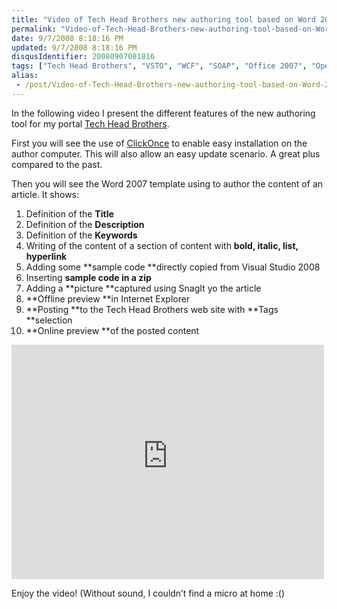 ```yaml
---
title: "Video of Tech Head Brothers new authoring tool based on Word 2007"
permalink: "Video-of-Tech-Head-Brothers-new-authoring-tool-based-on-Word-2007"
date: 9/7/2008 8:18:16 PM
updated: 9/7/2008 8:18:16 PM
disqusIdentifier: 20080907081816
tags: ["Tech Head Brothers", "VSTO", "WCF", "SOAP", "Office 2007", "Open XML", "WordML"]
alias:
 - /post/Video-of-Tech-Head-Brothers-new-authoring-tool-based-on-Word-2007.aspx/index.html
---
```

In the following video I present the different features of the new authoring tool for my portal [Tech Head Brothers](http://www.techheadbrothers.com/). 

First you will see the use of [ClickOnce](http://msdn.microsoft.com/en-us/library/t71a733d(VS.80).aspx) to enable easy installation on the author computer. This will also allow an easy update scenario. A great plus compared to the past.
<!-- more -->

Then you will see the Word 2007 template using to author the content of an article. It shows:

1.  Definition of the **Title**
2.  Definition of the **Description**
3.  Definition of the **Keywords**
4.  Writing of the content of a section of content with **bold, italic, list, hyperlink**
5.  Adding some **sample code **directly copied from Visual Studio 2008
6.  Inserting **sample code in a zip**
7.  Adding a **picture **captured using SnagIt yo the article
8.  **Offline preview **in Internet Explorer
9.  **Posting **to the Tech Head Brothers web site with **Tags **selection
10.  **Online preview **of the posted content  

<iframe style="width: 500px; height: 375px" src="http://silverlight.services.live.com/invoke/4065/thb_authoringtool_2/iframe.html" frameborder="0" scrolling="no"></iframe>

Enjoy the video! (Without sound, I couldn’t find a micro at home :()
